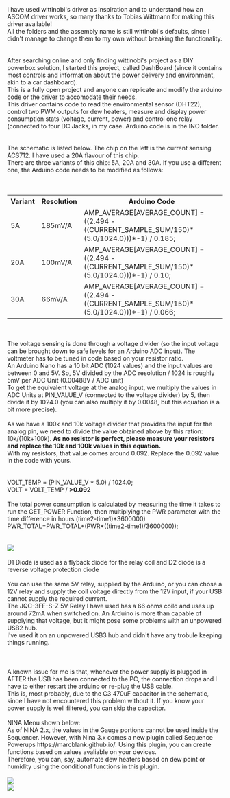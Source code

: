 <!DOCTYPE html>
<html>
<body>
	        I have used wittinobi's driver as inspiration and to understand how an ASCOM driver works, so many thanks to Tobias Wittmann for making this driver available! 
<br>
	        All the folders and the assembly name is still wittinobi's defaults, since I didn't manage to change them to my own without breaking the functionality.
<br>
	<br>
	        <br> 
	        After searching online and only finding wittinobi's project as a DIY powerbox solution, I started this project, called DashBoard (since it contains most controls and information about the power delivery and environment, akin to a car dashboard). <br>
	        This is a fully open project and anyone can replicate and modify the arduino code or the driver to accomodate their needs. <br>
		This driver contains code to read the environmental sensor (DHT22), control two PWM outputs for dew heaters, measure and display power consumption stats (voltage, current, power) and control one relay (connected to four DC Jacks, in my case. Arduino code is in the INO folder. <br>
		<br>
		<br>
		The schematic is listed below.
		The chip on the left is the current sensing ACS712. I have used a 20A flavour of this chip. 
  		<br>
		There are three variants of this chip: 5A, 20A and 30A. If you use a different one, the Arduino code needs to be modified as follows: <br>
	<br>
	<br>
		 <table>
  <tr>
    <th>Variant</th>
    <th>Resolution</th>
    <th>Arduino Code</th>
  </tr>
  <tr>
    <td>5A</td>
    <td>185mV/A</td>
    <td>AMP_AVERAGE[AVERAGE_COUNT] = ((2.494 - ((CURRENT_SAMPLE_SUM/150)*(5.0/1024.0)))*-1) / 0.185;</td>
  </tr>
  <tr>
    <td>20A</td>
    <td>100mV/A</td>
    <td>AMP_AVERAGE[AVERAGE_COUNT] = ((2.494 - ((CURRENT_SAMPLE_SUM/150)*(5.0/1024.0)))*-1) / 0.10;</td>
  </tr>
    <tr>
    <td>30A</td>
    <td>66mV/A</td>
    <td>AMP_AVERAGE[AVERAGE_COUNT] = ((2.494 - ((CURRENT_SAMPLE_SUM/150)*(5.0/1024.0)))*-1) / 0.066;</td>
  </tr>
</table> 
	<br>
		<br>
		The voltage sensing is done through a voltage divider (so the input voltage can be brought down to safe levels for an Arduino ADC input). The voltmeter has to be tuned in code based on your resistor ratio. <br>
		An Arduino Nano has a 10 bit ADC (1024 values) and the input values are between 0 and 5V. So, 5V divided by the ADC resolution / 1024 is roughly 5mV per ADC Unit (0.00488V / ADC unit)<br>
		To get the equivalent voltage at the analog input, we multiply the values in ADC Units at PIN_VALUE_V (connected to the voltage divider) by 5, then divide it by 1024.0 (you can also multiply it by 0.0048, but this equation is a bit more precise).<br> <br>
		As we have a 100k and 10k voltage divider that provides the input for the analog pin, we need to divide the value obtained above by this ration: 10k/(10k+100k). <b>As no resistor is perfect, please measure your resistors and replace the 10k and 100k values in this equation.</b> <br>
		With my resistors, that value comes around 0.092. Replace the 0.092 value in the code with yours.
	        <br>
	        <br>
                <br>
		VOLT_TEMP = (PIN_VALUE_V * 5.0) / 1024.0;  <br> 
                VOLT = VOLT_TEMP / <b>>0.092</b>
	        <br>
	        <br>
	        The total power consumption is calculated by measuring the time it takes to run the GET_POWER Function, then multiplying the PWR parameter with the time difference in hours (time2-time1)*3600000)<br>
	        PWR_TOTAL=PWR_TOTAL+(PWR*((time2-time1)/3600000));<br><br><br>
		<img src="https://github.com/florindumitrescu94/DashBoardASCOMPowerBox/assets/16653100/1a9b26e9-b54e-47ae-b7e0-ee424dd57b13"></img>
                <br>
		<br>
	        D1 Diode is used as a flyback diode for the relay coil and D2 diode is a reverse voltage protection diode <br>
	        <br>
	        You can use the same 5V relay, supplied by the Arduino, or you can chose a 12V relay and supply the coil voltage directly from the 12V input, if your USB cannot supply the required current.<br> 
	        The JQC-3FF-S-Z 5V Relay I have used has a 66 ohms coild and uses up around 72mA when switched on. An Arduino is more than capable of supplying that voltage, but it might pose some problems with an unpowered USB2 hub.<br>
	        I've used it on an unpowered USB3 hub and didn't have any trobule keeping things running. <br>
	<br>
	<br>
	<br>
	        A known issue for me is that, whenever the power supply is plugged in AFTER the USB has been connected to the PC, the connection drops and I have to either restart the arduino or re-plug the USB cable. <br> 
	        This is, most probably, due to the C3 470uF capacitor in the schematic, since I have not encountered this problem without it. If you know your power supply is well filtered, you can skip the capacitor. <br>
                <br>
	        NINA Menu shown below:<br>
	        As of NINA 2.x, the values in the Gauge portions cannot be used inside the Sequencer. However, with Nina 3.x comes a new plugin called Sequence Powerups <url>https://marcblank.github.io/</url>. Using this plugin, you can create functions based on values avaliable on your devices. <br>
                Therefore, you can, say, automate dew heaters based on dew point or humidity using  the conditional functions in this plugin. <br>
		<br>
		<img src="https://github.com/florindumitrescu94/DashBoardASCOMPowerBox/assets/16653100/b05b2a44-b6aa-48bc-8d2d-8836e7c5a1fd"></img>
                <br>
		<img src="https://github.com/florindumitrescu94/DashBoardASCOMPowerBox/assets/16653100/fb170d53-3f2e-4bbd-a954-7fa60f2098cf"></img>
  <br>
  <br>
  <br>
		<br>
                <br>
		

                



</html>
